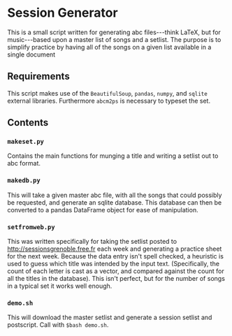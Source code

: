 # Session Generator

This is a small script written for generating abc files---think LaTeX,
but for music---based upon a master list of songs and a setlist. The
purpose is to simplify practice by having all of the songs on a given
list available in a single document

## Requirements

This script makes use of the `BeautifulSoup`, `pandas`, `numpy`, and
`sqlite` external libraries. Furthermore `abcm2ps` is necessary to
typeset the set.

## Contents

### `makeset.py`

Contains the main functions for munging a title and writing a setlist
out to abc format.


### `makedb.py`

This will take a given master abc file, with all the songs that could
possibly be requested, and generate an sqlite database. This database
can then be converted to a pandas DataFrame object for ease of
manipulation.


### `setfromweb.py`

This was written specifically for taking the setlist posted to
http://sessionsgrenoble.free.fr each week and generating a practice
sheet for the next week. Because the data entry isn't spell checked, a
heuristic is used to guess which title was intended by the input
text. (Specifically, the count of each letter is cast as a vector, and
compared against the count for all the titles in the database). This
isn't perfect, but for the number of songs in a typical set it works
well enough.


### `demo.sh`

This will download the master setlist and generate a session setlist
and postscript. Call with `$bash demo.sh`.